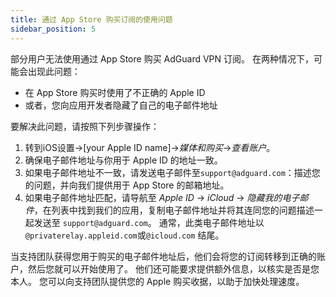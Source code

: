 ```yaml
---
title: 通过 App Store 购买订阅的使用问题
sidebar_position: 5
---
```


部分用户无法使用通过 App Store 购买 AdGuard VPN 订阅。 在两种情况下，可能会出现此问题：

- 在 App Store 购买时使用了不正确的 Apple ID
- 或者，您向应用开发者隐藏了自己的电子邮件地址

要解决此问题，请按照下列步骤操作：

1. 转到iOS设置→[your Apple ID name]→*媒体和购买*→*查看账户*。
1. 确保电子邮件地址与你用于 Apple ID 的地址一致。
1. 如果电子邮件地址不一致，请发送电子邮件至`support@adguard.com`：描述您的问题，并向我们提供用于 App Store 的邮箱地址。
1. 如果电子邮件地址匹配，请导航至 *Apple ID* → *iCloud* → *隐藏我的电子邮件*，在列表中找到我们的应用，复制电子邮件地址并将其连同您的问题描述一起发送至 `support@adguard.com`。 通常，此类电子邮件地址以`@privaterelay.appleid.com`或`@icloud.com` 结尾。

当支持团队获得您用于购买的电子邮件地址后，他们会将您的订阅转移到正确的账户，然后您就可以开始使用了。 他们还可能要求提供额外信息，以核实是否是您本人。 您可以向支持团队提供您的 Apple 购买收据，以助于加快处理速度。
